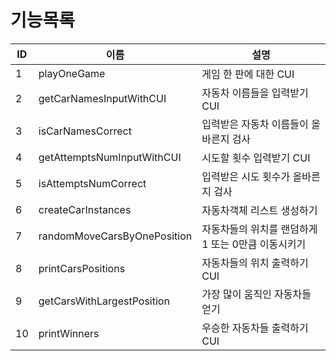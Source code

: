 # 기능목록

ID|이름|설명
----|----|----
1|playOneGame|게임 한 판에 대한 CUI
2|getCarNamesInputWithCUI|자동차 이름들을 입력받기 CUI
3|isCarNamesCorrect|입력받은 자동차 이름들이 올바른지 검사
4|getAttemptsNumInputWithCUI|시도할 횟수 입력받기 CUI
5|isAttemptsNumCorrect|입력받은 시도 횟수가 올바른지 검사
6|createCarInstances|자동차객체 리스트 생성하기
7|randomMoveCarsByOnePosition|자동차들의 위치를 랜덤하게 1 또는 0만큼 이동시키기
8|printCarsPositions|자동차들의 위치 출력하기 CUI
9|getCarsWithLargestPosition|가장 많이 움직인 자동차들 얻기
10|printWinners|우승한 자동차들 출력하기 CUI